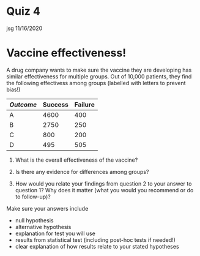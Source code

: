 Quiz 4
================
jsg
11/16/2020

# Vaccine effectiveness!

A drug company wants to make sure the vaccine they are developing has
similar effectiveness for multiple groups. Out of 10,000 patients, they
find the following effectivess among groups (labelled with letters to
prevent bias!)

| *Outcome* | Success | Failure |
|-----------|---------|---------|
| A         | 4600    | 400     |
| B         | 2750    | 250     |
| C         | 800     | 200     |
| D         | 495     | 505     |

1.  What is the overall effectiveness of the vaccine?

2.  Is there any evidence for differences among groups?

3.  How would you relate your findings from question 2 to your answer to
    question 1? Why does it matter (what you would you recommend or do
    to follow-up)?

Make sure your answers include

- null hypothesis
- alternative hypothesis
- explanation for test you will use
- results from statistical test (including post-hoc tests if needed!)
- clear explanation of how results relate to your stated hypotheses
